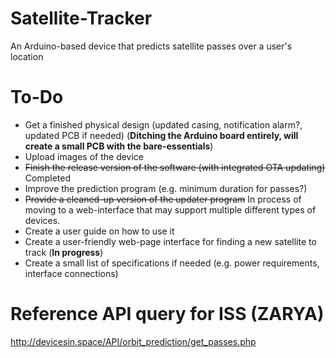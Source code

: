 # Satellite-Tracker
 An Arduino-based device that predicts satellite passes over a user's location

 # To-Do
 * Get a finished physical design (updated casing, notification alarm?, updated PCB if needed) (**Ditching the Arduino board entirely, will create a small PCB with the bare-essentials**)
 * Upload images of the device
 * ~~Finish the release version of the software (with integrated OTA updating)~~ Completed
 * Improve the prediction program (e.g. minimum duration for passes?)
 * ~~Provide a cleaned-up version of the updater program~~ In process of moving to a web-interface that may support multiple different types of devices.
 * Create a user guide on how to use it
 * Create a user-friendly web-page interface for finding a new satellite to track (**In progress**)
 * Create a small list of specifications if needed (e.g. power requirements, interface connections)
 
 # Reference API query for ISS (ZARYA)
 http://devicesin.space/API/orbit_prediction/get_passes.php
